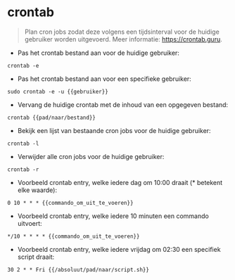 # crontab

> Plan cron jobs zodat deze volgens een tijdsinterval voor de huidige gebruiker worden uitgevoerd.
> Meer informatie: <https://crontab.guru>.

- Pas het crontab bestand aan voor de huidige gebruiker:

`crontab -e`

- Pas het crontab bestand aan voor een specifieke gebruiker:

`sudo crontab -e -u {{gebruiker}}`

- Vervang de huidige crontab met de inhoud van een opgegeven bestand:

`crontab {{pad/naar/bestand}}`

- Bekijk een lijst van bestaande cron jobs voor de huidige gebruiker:

`crontab -l`

- Verwijder alle cron jobs voor de huidige gebruiker:

`crontab -r`

- Voorbeeld crontab entry, welke iedere dag om 10:00 draait (* betekent elke waarde):

`0 10 * * * {{commando_om_uit_te_voeren}}`

- Voorbeeld crontab entry, welke iedere 10 minuten een commando uitvoert:

`*/10 * * * * {{commando_om_uit_te_voeren}}`

- Voorbeeld crontab entry, welke iedere vrijdag om 02:30 een specifiek script draait:

`30 2 * * Fri {{/absoluut/pad/naar/script.sh}}`

